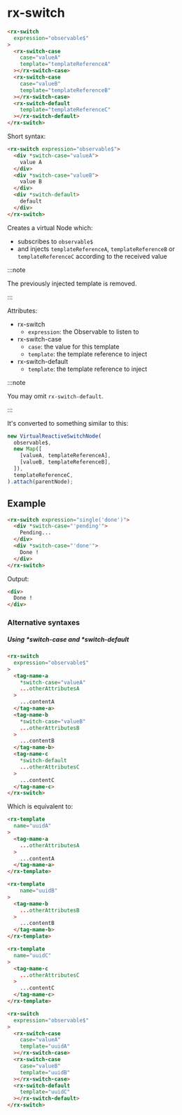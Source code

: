 # rx-switch

```html
<rx-switch
  expression="observable$"
>
  <rx-switch-case
    case="valueA"
    template="templateReferenceA"
  ></rx-switch-case>
  <rx-switch-case
    case="valueB"
    template="templateReferenceB"
  ></rx-switch-case>
  <rx-switch-default
    template="templateReferenceC"
  ></rx-switch-default>
</rx-switch>
```

Short syntax:

```html
<rx-switch expression="observable$">
  <div *switch-case="valueA">
    value A
  </div>
  <div *switch-case="valueB">
    value B
  </div>
  <div *switch-default>
    default
  </div>
</rx-switch>
```

Creates a virtual Node which:

- subscribes to `observable$`
- and injects `templateReferenceA`, `templateReferenceB` or `templateReferenceC` according to the received value

:::note

The previously injected template is removed.

:::

Attributes:

- rx-switch
  - `expression`: the Observable to listen to
- rx-switch-case
  - `case`: the value for this template
  - `template`: the template reference to inject
- rx-switch-default
  - `template`: the template reference to inject

:::note

You may omit `rx-switch-default`.

:::

It's converted to something similar to this:

```ts
new VirtualReactiveSwitchNode(
  observable$,
  new Map([
    [valueA, templateReferenceA],
    [valueB, templateReferenceB],
  ]),
  templateReferenceC,
).attach(parentNode);
```

## Example

```html
<rx-switch expression="single('done')">
  <div *switch-case="'pending'">
    Pending...
  </div>
  <div *switch-case="'done'">
    Done !
  </div>
</rx-switch>
```

Output:

```html
<div>
  Done !
</div>
```

### Alternative syntaxes

##### Using *switch-case and *switch-default

```html
<rx-switch
  expression="observable$"
>
  <tag-name-a
    *switch-case="valueA"
    ...otherAttributesA
  >
    ...contentA
  </tag-name-a>
  <tag-name-b
    *switch-case="valueB"
    ...otherAttributesB
  >
    ...contentB
  </tag-name-b>
  <tag-name-c
    *switch-default
    ...otherAttributesC
  >
    ...contentC
  </tag-name-c>
</rx-switch>
```

Which is equivalent to:

```html
<rx-template
  name="uuidA"
>
  <tag-mame-a
    ...otherAttributesA
  >
    ...contentA
  </tag-mame-a>
</rx-template>

<rx-template
    name="uuidB"
>
  <tag-mame-b
    ...otherAttributesB
  >
    ...contentB
  </tag-mame-b>
</rx-template>

<rx-template
  name="uuidC"
>
  <tag-mame-c
    ...otherAttributesC
  >
    ...contentC
  </tag-mame-c>
</rx-template>

<rx-switch
  expression="observable$"
>
  <rx-switch-case
    case="valueA"
    template="uuidA"
  ></rx-switch-case>
  <rx-switch-case
    case="valueB"
    template="uuidB"
  ></rx-switch-case>
  <rx-switch-default
    template="uuidC"
  ></rx-switch-default>
</rx-switch>
```

